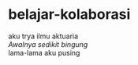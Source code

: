 # belajar-kolaborasi
aku trya ilmu aktuaria<br>
*Awalnya sedikit bingung*<br>
lama-lama aku pusing

